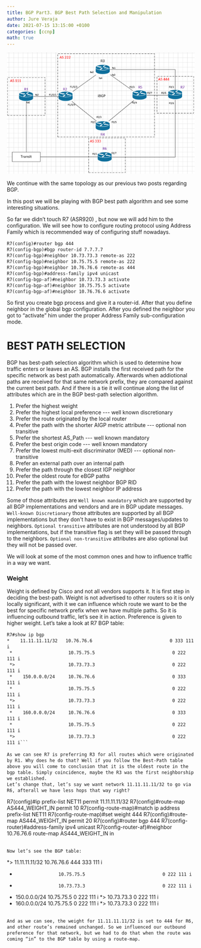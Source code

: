 ```yaml
---
title: BGP Part3. BGP Best Path Selection and Manipulation
author: Jure Veraja
date: 2021-07-15 13:15:00 +0100
categories: [ccnp]
math: true
---
```


![bgp_topology](/assets/img/sample/bgp_topology.png)

We continue with the same topology as our previous two posts regarding BGP.

In this post we will be playing with BGP best path algorithm and see some interesting situations.

So far we didn’t touch R7 (ASR920) , but now we will add him to the configuration. We will see how to configure routing protocol using Address Family which is recommended way of configuring stuff nowadays.

```
R7(config)#router bgp 444
R7(config-bgp)#bgp router-id 7.7.7.7
R7(config-bgp)#neighbor 10.73.73.3 remote-as 222
R7(config-bgp)#neighbor 10.75.75.5 remote-as 222
R7(config-bgp)#neighbor 10.76.76.6 remote-as 444
R7(config-bgp)#address-family ipv4 unicast
R7(config-bgp-af)#neighbor 10.73.73.3 activate
R7(config-bgp-af)#neighbor 10.75.75.5 activate
R7(config-bgp-af)#neighbor 10.76.76.6 activate
```

So first you create bgp process and give it a router-id. After that you define neighbor in the global bgp configuration. After you defined the neighbor you got to “activate” him under the proper Address Family sub-configuration mode.

# BEST PATH SELECTION

BGP has best-path selection algorithm which is used to determine how traffic enters or leaves an AS.
BGP installs the first received path for the specific network as best path automatically. Afterwards when addiotional paths are received for that same network prefix, they are compared against the current best path. And if there is a tie it will continue along the list of attributes which are in the BGP best-path selection algorithm.

1. Prefer the highest weight
2. Prefer the highest local preference    --- well known discretionary
3. Prefer the route originated by the local router
4. Prefer the path with the shorter AIGP metric attribute       --- optional non transitive
5. Prefer the shortest AS_Path    --- well known mandatory
6. Prefer the best origin code        --- well known mandatory
7. Prefer the lowest multi-exit discriminator (MED)     --- optional non-transitive
8. Prefer an external path over an internal path
9. Prefer the path through the closest IGP neighbor
10. Prefer the oldest route for eBGP paths
11. Prefer the path with the lowest neighbor BGP RID 
12. Prefer the path with the lowest neighbor IP address

Some of those attributes are `Well known mandatory` which are supported by all BGP implementations and vendors and are in BGP update messages. `Well-known Discretionary` those attributes are supported by all BGP implementations but they don't have to exist in BGP messages/updates to neighbors. 
`Optional transitive` attributes are not understood by all BGP implementations, but if the transitive flag is set they will be passed through to the neighbors. `Optional non-transitive` attributes are also optional but they will not be passed over.

We will look at some of the most common ones and how to influence traffic in a way we want.

### Weight

Weight is defined by Cisco and not all vendors supports it. It is first step in deciding the best-path. Weight is not advertised to other routers so it is only locally significant, with it we can influence which route we want to be the best for specific network prefix when we have multiple paths. So it is influencing outbound traffic, let’s see it in action. Preference is given to higher weight.
Let’s take a look at R7 BGP table:

```
R7#show ip bgp
*    11.11.11.11/32   10.76.76.6                             0 333 111 i
 *                     10.75.75.5                             0 222 111 i
 *>                    10.73.73.3                             0 222 111 i
 *    150.0.0.0/24     10.76.76.6                             0 333 111 i
 *                     10.75.75.5                             0 222 111 i
 *>                    10.73.73.3                             0 222 111 i
 *    160.0.0.0/24     10.76.76.6                             0 333 111 i
 *                     10.75.75.5                             0 222 111 i
 *>                    10.73.73.3                             0 222 111 i```

As we can see R7 is preferring R3 for all routes which were originated by R1. Why does he do that? Well if you follow the Best-Path table above you will come to conclusion that it is the oldest route in the bgp table. Simply coincidence, maybe the R3 was the first neighborship we established.
Let’s change that, let’s say we want network 11.11.11.11/32 to go via R6, afterall we have less hops that way right? 

```
R7(config)#ip prefix-list NET11 permit 11.11.11.11/32
R7(config)#route-map AS444_WEIGHT_IN permit 10
R7(config-route-map)#match ip address prefix-list NET11
R7(config-route-map)#set weight 444
R7(config)#route-map AS444_WEIGHT_IN permit 20
R7(config)#router bgp 444
R7(config-router)#address-family ipv4 unicast
R7(config-router-af)#neighbor 10.76.76.6 route-map AS444_WEIGHT_IN in
```

Now let’s see the BGP table:

```
*>   11.11.11.11/32   10.76.76.6                           444 333 111 i
 *                     10.75.75.5                             0 222 111 i
 *                     10.73.73.3                             0 222 111 i
 *    150.0.0.0/24     10.75.75.5                             0 222 111 i
 *>                    10.73.73.3                             0 222 111 i
 *    160.0.0.0/24     10.75.75.5                             0 222 111 i
 *>                    10.73.73.3                             0 222 111 i
```

And as we can see, the weight for 11.11.11.11/32 is set to 444 for R6, and other route’s remained unchanged. So we influenced our outbound preference for that network, but we had to do that when the route was coming “in” to the BGP table by using a route-map.

